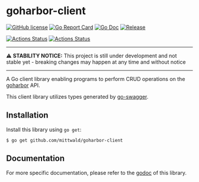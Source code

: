 # goharbor-client

[![GitHub license](https://img.shields.io/github/license/mittwald/goharbor-client.svg?style=flat-square)](https://github.com/mittwald/goharbor-client/blob/master/LICENSE)
[![Go Report Card](https://goreportcard.com/badge/github.com/mittwald/goharbor-client?style=flat-square)](https://goreportcard.com/badge/github.com/mittwald/goharbor-client)
[![Go Doc](https://img.shields.io/badge/godoc-reference-blue.svg?style=flat-square)](https://pkg.go.dev/github.com/mittwald/goharbor-client)
[![Release](https://img.shields.io/github/release/mittwald/goharbor-client.svg?style=flat-square)](https://github.com/mittwald/goharbor-client/releases/latest)


[![Actions Status](https://github.com/mittwald/goharbor-client/workflows/Verify%20code%20generation%20integrity/badge.svg?style=flat-square)](https://github.com/mittwald/goharbor-client/actions)
[![Actions Status](https://github.com/mittwald/goharbor-client/workflows/Test/badge.svg?style=flat-square)](https://github.com/mittwald/goharbor-client/actions)

---

:warning: **STABILITY NOTICE:** This project is still under development and not stable yet - breaking changes may happen at any time and without notice

---

A Go client library enabling programs to perform CRUD operations on the [goharbor](https://github.com/goharbor/harbor) API.

This client library utilizes types generated by [go-swagger](https://github.com/go-swagger/go-swagger).

## Installation

Install this library using `go get`:

    $ go get github.com/mittwald/goharbor-client

## Documentation
For more specific documentation, please refer to the [godoc](https://pkg.go.dev/github.com/mittwald/goharbor-client) of this library.
